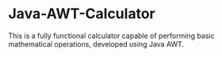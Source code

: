 # Java-AWT-Calculator
This is a fully functional calculator capable of performing basic mathematical operations, developed using Java AWT.
